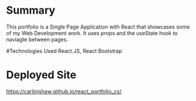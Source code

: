# Summary
This portfolio is a Single Page Application with React that showcases some of my Web Development work. It uses props and the useState hook to naviagte between pages.

#Technologies Used
React.JS, React Bootstrap

# Deployed Site
https://carlinjshaw.github.io/react_portfolio_cs/
